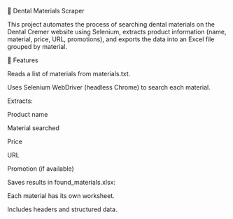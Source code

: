🦷 Dental Materials Scraper

This project automates the process of searching dental materials on the Dental Cremer
 website using Selenium, extracts product information (name, material, price, URL, promotions), and exports the data into an Excel file grouped by material.

 📌 Features

Reads a list of materials from materials.txt.

Uses Selenium WebDriver (headless Chrome) to search each material.

Extracts:

Product name

Material searched

Price

URL

Promotion (if available)

Saves results in found_materials.xlsx:

Each material has its own worksheet.

Includes headers and structured data.
